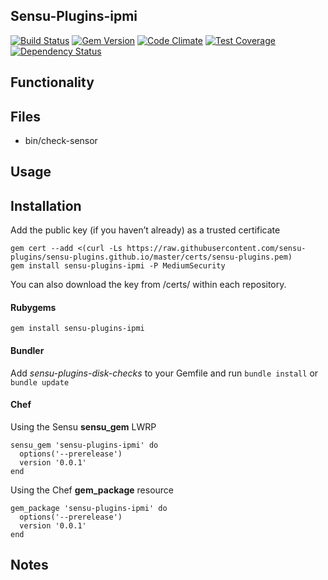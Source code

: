 ## Sensu-Plugins-ipmi

[![Build Status](https://travis-ci.org/sensu-plugins/sensu-plugins-ipmi.svg?branch=master)](https://travis-ci.org/sensu-plugins/sensu-plugins-ipmi)
[![Gem Version](https://badge.fury.io/rb/sensu-plugins-ipmi.svg)](http://badge.fury.io/rb/sensu-plugins-ipmi)
[![Code Climate](https://codeclimate.com/github/sensu-plugins/sensu-plugins-ipmi/badges/gpa.svg)](https://codeclimate.com/github/sensu-plugins/sensu-plugins-ipmi)
[![Test Coverage](https://codeclimate.com/github/sensu-plugins/sensu-plugins-ipmi/badges/coverage.svg)](https://codeclimate.com/github/sensu-plugins/sensu-plugins-ipmi)
[![Dependency Status](https://gemnasium.com/sensu-plugins/sensu-plugins-ipmi.svg)](https://gemnasium.com/sensu-plugins/sensu-plugins-ipmi)

## Functionality

## Files
 * bin/check-sensor

## Usage

## Installation

Add the public key (if you haven’t already) as a trusted certificate

```
gem cert --add <(curl -Ls https://raw.githubusercontent.com/sensu-plugins/sensu-plugins.github.io/master/certs/sensu-plugins.pem)
gem install sensu-plugins-ipmi -P MediumSecurity
```

You can also download the key from /certs/ within each repository.

#### Rubygems

`gem install sensu-plugins-ipmi`

#### Bundler

Add *sensu-plugins-disk-checks* to your Gemfile and run `bundle install` or `bundle update`

#### Chef

Using the Sensu **sensu_gem** LWRP
```
sensu_gem 'sensu-plugins-ipmi' do
  options('--prerelease')
  version '0.0.1'
end
```

Using the Chef **gem_package** resource
```
gem_package 'sensu-plugins-ipmi' do
  options('--prerelease')
  version '0.0.1'
end
```

## Notes
